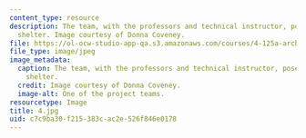 ```yaml
---
content_type: resource
description: The team, with the professors and technical instructor, pose with their
  shelter. Image courtesy of Donna Coveney.
file: https://ol-ocw-studio-app-qa.s3.amazonaws.com/courses/4-125a-architecture-studio-building-in-landscapes-fall-2005/c7c9ba30f215383cac2e526f846e0178_4.jpg
file_type: image/jpeg
image_metadata:
  caption: The team, with the professors and technical instructor, pose with their
    shelter.
  credit: Image courtesy of Donna Coveney.
  image-alt: One of the project teams.
resourcetype: Image
title: 4.jpg
uid: c7c9ba30-f215-383c-ac2e-526f846e0178
---
```

